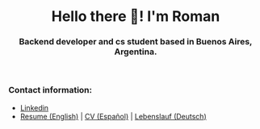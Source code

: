 <h1 align="center">Hello there 👋!  I'm Roman</h1>
<h3 align="center">Backend developer and cs student based in Buenos Aires, Argentina.</h3>
<br>


### Contact information:
  - [Linkedin](https://www.linkedin.com/in/garroroman/)
  - [Resume (English)](cv_en.pdf) | [CV (Español)](cv_es.pdf) | [Lebenslauf (Deutsch)](cv_de.pdf)
